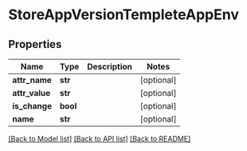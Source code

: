 # StoreAppVersionTempleteAppEnv

## Properties
Name | Type | Description | Notes
------------ | ------------- | ------------- | -------------
**attr_name** | **str** |  | [optional] 
**attr_value** | **str** |  | [optional] 
**is_change** | **bool** |  | [optional] 
**name** | **str** |  | [optional] 

[[Back to Model list]](../README.md#documentation-for-models) [[Back to API list]](../README.md#documentation-for-api-endpoints) [[Back to README]](../README.md)


